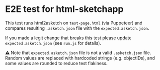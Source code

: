 # E2E test for html-sketchapp

This test runs html2asketch on `test-page.html` (via Puppeteer) and compares resulting `.asketch.json` file with the `expected.asketch.json`.

If you made a legit change that breaks this test please update `expected.asketch.json` (see `run.js` for details).

⚠️ Note that `expected.asketch.json` file is not a valid `.asketch.json` file. Random values are replaced with hardcoded strings (e.g. objectIDs), and some values are rounded to reduce test flakiness.
